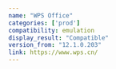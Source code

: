 ```yaml
---
name: "WPS Office"
categories: ['prod']
compatibility: emulation
display_result: "Compatible"
version_from: "12.1.0.203"
link: https://www.wps.cn/
---
```

